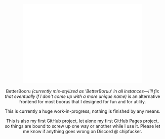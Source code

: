 <div align="center">
  
  <img src="/logo/betterboruu.png" alt="Logo" width="384" />
  
  BetterBooru *(currently mis-stylized as 'BetterBoruu' in all instances&mdash;I'll fix that eventually if I don't come up with a more unique name)* is an alternative frontend for most boorus that I designed for fun and for utility.

  This is currently a huge work-in-progress; nothing is finished by any means.

  This is also my first GitHub project, let alone my first GitHub Pages project, so things are bound to screw up one way or another while I use it. Please let me know if anything goes wrong on Discord @ chipfucker.
  
</div>
